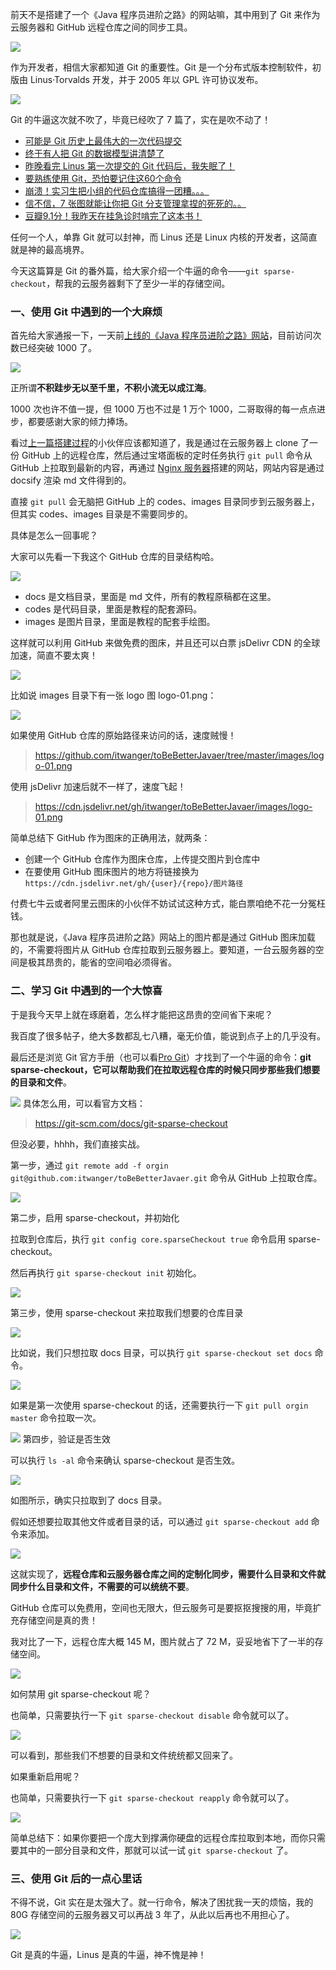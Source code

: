 前天不是搭建了一个《Java 程序员进阶之路》的网站嘛，其中用到了 Git 来作为云服务器和 GitHub 远程仓库之间的同步工具。

![](https://cdn.jsdelivr.net/gh/itwanger/toBeBetterJavaer/images/git/sparse-checkout-01.png)

作为开发者，相信大家都知道 Git 的重要性。Git 是一个分布式版本控制软件，初版由 Linus·Torvalds 开发，并于 2005 年以 GPL 许可协议发布。

![](https://cdn.jsdelivr.net/gh/itwanger/toBeBetterJavaer/images/git/sparse-checkout-02.png)

Git 的牛逼这次就不吹了，毕竟已经吹了 7 篇了，实在是吹不动了！

*   [可能是 Git 历史上最伟大的一次代码提交](https://mp.weixin.qq.com/s/hzEnH3ThvuRDW4EeBLlumw)
*   [终于有人把 Git 的数据模型讲清楚了](https://mp.weixin.qq.com/s/ZRLiWIM0ehQF3vSx1H0oVA)
*   [昨晚看完 Linus 第一次提交的 Git 代码后，我失眠了！](https://mp.weixin.qq.com/s/Ta-VcyNelKbDNzQISDORlw)
*   [要熟练使用 Git，恐怕要记住这60个命令](https://mp.weixin.qq.com/s/tEk51NAKjcBQ94F2fCyJJg)
*   [崩溃！实习生把小组的代码仓库搞得一团糟。。。](https://mp.weixin.qq.com/s/Fhh5-7AFDUThmd4tsyA55Q)
*   [信不信，7 张图就能让你把 Git 分支管理拿捏的死死的。。](https://mp.weixin.qq.com/s/pLlUROkQfbfiW-bBT4BPFg)
*   [豆瓣9.1分！我昨天在挂急诊时啃完了这本书！](https://mp.weixin.qq.com/s/RpFzXOa2VlFNd7ylLmr9LQ)

任何一个人，单靠 Git 就可以封神，而 Linus 还是 Linux 内核的开发者，这简直就是神的最高境界。

今天这篇算是 Git 的番外篇，给大家介绍一个牛逼的命令——`git sparse-checkout`，帮我的云服务器剩下了至少一半的存储空间。




### 一、使用 Git 中遇到的一个大麻烦

首先给大家通报一下，一天前[上线的《Java 程序员进阶之路》网站](https://tobebetterjavaer.com)，目前访问次数已经突破 1000 了。

![](https://cdn.jsdelivr.net/gh/itwanger/toBeBetterJavaer/images/git/sparse-checkout-03.png)


正所谓**不积跬步无以至千里，不积小流无以成江海**。

1000 次也许不值一提，但 1000 万也不过是 1 万个 1000，二哥取得的每一点点进步，都要感谢大家的倾力捧场。

看过[上一篇搭建过程](https://mp.weixin.qq.com/s/NtOD5q95xPEs4aQpu4lGcg)的小伙伴应该都知道了，我是通过在云服务器上 clone 了一份 GitHub 上的远程仓库，然后通过宝塔面板的定时任务执行 `git pull` 命令从 GitHub 上拉取到最新的内容，再通过 [Nginx 服务器](https://mp.weixin.qq.com/s/OYOcjUwPZyPo8K4KAgJ4kw)搭建的网站，网站内容是通过 docsify 渲染 md 文件得到的。

直接 `git pull` 会无脑把 GitHub 上的 codes、images 目录同步到云服务器上，但其实 codes、images 目录是不需要同步的。

具体是怎么一回事呢？

大家可以先看一下我这个 GitHub 仓库的目录结构哈。

![](https://cdn.jsdelivr.net/gh/itwanger/toBeBetterJavaer/images/git/sparse-checkout-04.png)

- docs 是文档目录，里面是 md 文件，所有的教程原稿都在这里。
- codes 是代码目录，里面是教程的配套源码。
- images 是图片目录，里面是教程的配套手绘图。

这样就可以利用 GitHub 来做免费的图床，并且还可以白票  jsDelivr CDN 的全球加速，简直不要太爽！

![](https://cdn.jsdelivr.net/gh/itwanger/toBeBetterJavaer/images/git/sparse-checkout-05.png)

比如说 images 目录下有一张 logo 图 logo-01.png：

![](https://cdn.jsdelivr.net/gh/itwanger/toBeBetterJavaer/images/git/sparse-checkout-06.png)

如果使用 GitHub 仓库的原始路径来访问的话，速度贼慢！

>https://github.com/itwanger/toBeBetterJavaer/tree/master/images/logo-01.png

使用 jsDelivr 加速后就不一样了，速度飞起！

>https://cdn.jsdelivr.net/gh/itwanger/toBeBetterJavaer/images/logo-01.png

简单总结下 GitHub 作为图床的正确用法，就两条：

- 创建一个 GitHub 仓库作为图床仓库，上传提交图片到仓库中
- 在要使用 GitHub 图床图片的地方将链接换为 
 `https://cdn.jsdelivr.net/gh/{user}/{repo}/图片路径`

付费七牛云或者阿里云图床的小伙伴不妨试试这种方式，能白票咱绝不花一分冤枉钱。

那也就是说，《Java 程序员进阶之路》网站上的图片都是通过 GitHub 图床加载的，不需要将图片从 GitHub 仓库拉取到云服务器上。要知道，一台云服务器的空间是极其昂贵的，能省的空间咱必须得省。

### 二、学习 Git 中遇到的一个大惊喜

于是我今天早上就在琢磨着，怎么样才能把这昂贵的空间省下来呢？

我百度了很多帖子，绝大多数都乱七八糟，毫无价值，能说到点子上的几乎没有。

最后还是浏览 Git 官方手册（也可以看[Pro Git](https://mp.weixin.qq.com/s/RpFzXOa2VlFNd7ylLmr9LQ)）才找到了一个牛逼的命令：**git sparse-checkout，它可以帮助我们在拉取远程仓库的时候只同步那些我们想要的目录和文件**。

![](https://cdn.jsdelivr.net/gh/itwanger/toBeBetterJavaer/images/git/sparse-checkout-07.png)
具体怎么用，可以看官方文档：

>https://git-scm.com/docs/git-sparse-checkout

但没必要，hhhh，我们直接实战。

第一步，通过 `git remote add -f orgin git@github.com:itwanger/toBeBetterJavaer.git` 命令从 GitHub 上拉取仓库。

![](https://cdn.jsdelivr.net/gh/itwanger/toBeBetterJavaer/images/git/sparse-checkout-08.png)

第二步，启用 sparse-checkout，并初始化

拉取到仓库后，执行 `git config core.sparseCheckout true` 命令启用 sparse-checkout。

然后再执行 `git sparse-checkout init` 初始化。

![](https://cdn.jsdelivr.net/gh/itwanger/toBeBetterJavaer/images/git/sparse-checkout-09.png)

第三步，使用 sparse-checkout 来拉取我们想要的仓库目录

![](https://cdn.jsdelivr.net/gh/itwanger/toBeBetterJavaer/images/git/sparse-checkout-10.png)

比如说，我们只想拉取 docs 目录，可以执行 `git sparse-checkout set docs` 命令。

![](https://cdn.jsdelivr.net/gh/itwanger/toBeBetterJavaer/images/git/sparse-checkout-11.png)

如果是第一次使用 sparse-checkout 的话，还需要执行一下 `git pull orgin master` 命令拉取一次。

![](https://cdn.jsdelivr.net/gh/itwanger/toBeBetterJavaer/images/git/sparse-checkout-12.png)
第四步，验证是否生效

可以执行 `ls -al` 命令来确认 sparse-checkout 是否生效。

![](https://cdn.jsdelivr.net/gh/itwanger/toBeBetterJavaer/images/git/sparse-checkout-13.png)

如图所示，确实只拉取到了 docs 目录。

假如还想要拉取其他文件或者目录的话，可以通过 `git sparse-checkout add` 命令来添加。

![](https://cdn.jsdelivr.net/gh/itwanger/toBeBetterJavaer/images/git/sparse-checkout-14.png)

这就实现了，**远程仓库和云服务器仓库之间的定制化同步，需要什么目录和文件就同步什么目录和文件，不需要的可以统统不要**。

GitHub 仓库可以免费用，空间也无限大，但云服务可是要抠抠搜搜的用，毕竟扩充存储空间是真的贵！

我对比了一下，远程仓库大概 145 M，图片就占了 72 M，妥妥地省下了一半的存储空间。

![](https://cdn.jsdelivr.net/gh/itwanger/toBeBetterJavaer/images/git/sparse-checkout-15.png)

如何禁用 git sparse-checkout 呢？

也简单，只需要执行一下 `git sparse-checkout disable` 命令就可以了。

![](https://cdn.jsdelivr.net/gh/itwanger/toBeBetterJavaer/images/git/sparse-checkout-16.png)

可以看到，那些我们不想要的目录和文件统统都又回来了。

如果重新启用呢？

也简单，只需要执行一下 `git sparse-checkout reapply` 命令就可以了。

![](https://cdn.jsdelivr.net/gh/itwanger/toBeBetterJavaer/images/git/sparse-checkout-17.png)

简单总结下：如果你要把一个庞大到撑满你硬盘的远程仓库拉取到本地，而你只需要其中的一部分目录和文件，那就可以试一试
 `git sparse-checkout` 了。



### 三、使用 Git 后的一点心里话

不得不说，Git 实在是太强大了。就一行命令，解决了困扰我一天的烦恼，我的 80G 存储空间的云服务器又可以再战 3 年了，从此以后再也不用担心了。

![](https://cdn.jsdelivr.net/gh/itwanger/toBeBetterJavaer/images/git/sparse-checkout-18.png)

Git 是真的牛逼，Linus 是真的牛逼，神不愧是神！